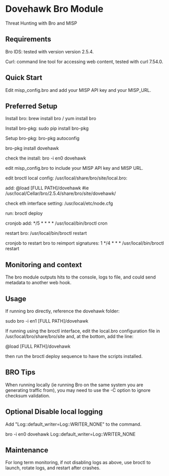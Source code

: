 # Dovehawk Bro Module

Threat Hunting with Bro and MISP


## Requirements

Bro IDS: tested with version version 2.5.4.

Curl: command line tool for accessing web content, tested with curl 7.54.0.


## Quick Start

Edit misp_config.bro and add your MISP API key and your MISP_URL.

## Preferred Setup

Install bro: brew install bro / yum install bro

Install bro-pkg: sudo pip install bro-pkg

Setup bro-pkg: bro-pkg autoconfig

bro-pkg install dovehawk

check the install: bro -i en0 dovehawk

edit misp_config.bro to include your MISP API key and MISP URL.

edit broctl local config: /usr/local/share/bro/site/local.bro:

add: @load [FULL PATH]/dovehawk #ie  /usr/local/Cellar/bro/2.5.4/share/bro/site/dovehawk/

check eth interface setting: /usr/local/etc/node.cfg

run: broctl deploy

cronjob add: */5 * * * * /usr/local/bin/broctl cron

restart bro: /usr/local/bin/broctl restart

cronjob to restart bro to reimport signatures: 1 */4 * * * /usr/local/bin/broctl restart


## Monitoring and context

The bro module outputs hits to the console, logs to file, and could send metadata to another web hook.


## Usage

If running bro directly, reference the dovehawk folder:

sudo bro -i en1 [FULL PATH]/dovehawk

If running using the broctl interface, edit the local.bro configuration file in /usr/local/bro/share/bro/site and, at the bottom, add the line:

@load [FULL PATH]/dovehawk

then run the broctl deploy sequence to have the scripts installed.


## BRO Tips

When running locally (ie running Bro on the same system you are generating traffic from), you may need to use the -C option to ignore checksum validation.


## Optional Disable local logging

Add "Log::default_writer=Log::WRITER_NONE" to the command.

bro -i en0 dovehawk Log::default_writer=Log::WRITER_NONE


## Maintenance

For long term monitoring, if not disabling logs as above, use broctl to launch, rotate logs, and restart after crashes.



